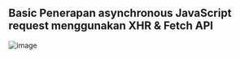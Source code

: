 ## Basic Penerapan asynchronous JavaScript request menggunakan XHR & Fetch API

![image](https://github.com/user-attachments/assets/c05f406b-8cea-4aaf-b445-4395caeabe83)
